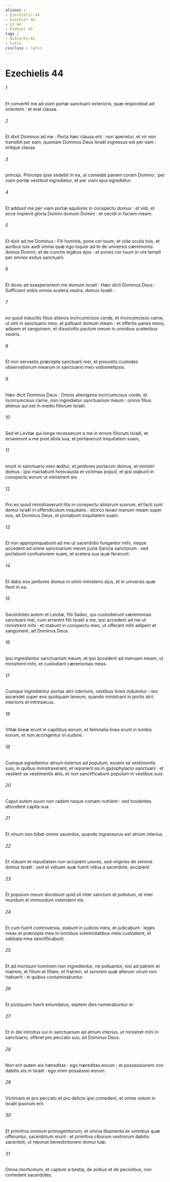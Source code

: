 ```yaml
---
aliases : 
- Ezechielis 44
- Ézéchiel 44
- Ez 44
- Ezekiel 44
tags : 
- Bible/Ez/44
- latin
cssclass : latin
---
```


# Ezechielis 44

###### 1
Et convertit me ad viam portæ sanctuarii exterioris, quæ respiciebat ad orientem : et erat clausa.
###### 2
Et dixit Dominus ad me : Porta hæc clausa erit : non aperietur, et vir non transibit per eam, quoniam Dominus Deus Israël ingressus est per eam : eritque clausa
###### 3
principi. Princeps ipse sedebit in ea, ut comedat panem coram Domino : per viam portæ vestibuli ingredietur, et per viam ejus egredietur.
###### 4
Et adduxit me per viam portæ aquilonis in conspectu domus : et vidi, et ecce implevit gloria Domini domum Domini : et cecidi in faciem meam.
###### 5
Et dixit ad me Dominus : Fili hominis, pone cor tuum, et vide oculis tuis, et auribus tuis audi omnia quæ ego loquor ad te de universis cæremoniis domus Domini, et de cunctis legibus ejus : et pones cor tuum in viis templi per omnes exitus sanctuarii.
###### 6
Et dices ad exasperantem me domum Israël : Hæc dicit Dominus Deus : Sufficiant vobis omnia scelera vestra, domus Israël :
###### 7
eo quod inducitis filios alienos incircumcisos corde, et incircumcisos carne, ut sint in sanctuario meo, et polluant domum meam : et offertis panes meos, adipem et sanguinem, et dissolvitis pactum meum in omnibus sceleribus vestris.
###### 8
Et non servastis præcepta sanctuarii mei, et posuistis custodes observationum mearum in sanctuario meo vobismetipsis.
###### 9
Hæc dicit Dominus Deus : Omnis alienigena incircumcisus corde, et incircumcisus carne, non ingredietur sanctuarium meum : omnis filius alienus qui est in medio filiorum Israël.
###### 10
Sed et Levitæ qui longe recesserunt a me in errore filiorum Israël, et erraverunt a me post idola sua, et portaverunt iniquitatem suam,
###### 11
erunt in sanctuario meo æditui, et janitores portarum domus, et ministri domus : ipsi mactabunt holocausta et victimas populi, et ipsi stabunt in conspectu eorum ut ministrent eis.
###### 12
Pro eo quod ministraverunt illis in conspectu idolorum suorum, et facti sunt domui Israël in offendiculum iniquitatis : idcirco levavi manum meam super eos, ait Dominus Deus, et portabunt iniquitatem suam.
###### 13
Et non appropinquabunt ad me ut sacerdotio fungantur mihi, neque accedent ad omne sanctuarium meum juxta Sancta sanctorum : sed portabunt confusionem suam, et scelera sua quæ fecerunt.
###### 14
Et dabo eos janitores domus in omni ministerio ejus, et in universis quæ fient in ea.
###### 15
Sacerdotes autem et Levitæ, filii Sadoc, qui custodierunt cæremonias sanctuarii mei, cum errarent filii Israël a me, ipsi accedent ad me ut ministrent mihi : et stabunt in conspectu meo, ut offerant mihi adipem et sanguinem, ait Dominus Deus.
###### 16
Ipsi ingredientur sanctuarium meum, et ipsi accedent ad mensam meam, ut ministrent mihi, et custodiant cæremonias meas.
###### 17
Cumque ingredientur portas atrii interioris, vestibus lineis induentur : nec ascendet super eos quidquam laneum, quando ministrant in portis atrii interioris et intrinsecus.
###### 18
Vittæ lineæ erunt in capitibus eorum, et feminalia linea erunt in lumbis eorum, et non accingentur in sudore.
###### 19
Cumque egredientur atrium exterius ad populum, exuent se vestimentis suis, in quibus ministraverant, et reponent ea in gazophylacio sanctuarii : et vestient se vestimentis aliis, et non sanctificabunt populum in vestibus suis.
###### 20
Caput autem suum non radent neque comam nutrient : sed tondentes attondent capita sua.
###### 21
Et vinum non bibet omnis sacerdos, quando ingressurus est atrium interius.
###### 22
Et viduam et repudiatam non accipient uxores, sed virgines de semine domus Israël : sed et viduam quæ fuerit vidua a sacerdote, accipient.
###### 23
Et populum meum docebunt quid sit inter sanctum et pollutum, et inter mundum et immundum ostendent eis.
###### 24
Et cum fuerit controversia, stabunt in judiciis meis, et judicabunt : leges meas et præcepta mea in omnibus solemnitatibus meis custodient, et sabbata mea sanctificabunt.
###### 25
Et ad mortuum hominem non ingredientur, ne polluantur, nisi ad patrem et matrem, et filium et filiam, et fratrem, et sororem quæ alterum virum non habuerit : in quibus contaminabuntur.
###### 26
Et postquam fuerit emundatus, septem dies numerabuntur ei.
###### 27
Et in die introitus sui in sanctuarium ad atrium interius, ut ministret mihi in sanctuario, offeret pro peccato suo, ait Dominus Deus.
###### 28
Non erit autem eis hæreditas : ego hæreditas eorum ; et possessionem non dabitis eis in Israël : ego enim possessio eorum.
###### 29
Victimam et pro peccato et pro delicto ipsi comedent, et omne votum in Israël ipsorum erit.
###### 30
Et primitiva omnium primogenitorum, et omnia libamenta ex omnibus quæ offeruntur, sacerdotum erunt : et primitiva ciborum vestrorum dabitis sacerdoti, ut reponat benedictionem domui tuæ.
###### 31
Omne morticinum, et captum a bestia, de avibus et de pecoribus, non comedent sacerdotes.
